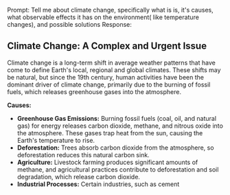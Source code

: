 Prompt: Tell me about climate change, specifically what is is, it's causes, what observable effects it has on the environment( like temperature changes), and possible solutions
Response: 
## Climate Change: A Complex and Urgent Issue

Climate change is a long-term shift in average weather patterns that have come to define Earth's local, regional and global climates. These shifts may be natural, but since the 19th century, human activities have been the dominant driver of climate change, primarily due to the burning of fossil fuels, which releases greenhouse gases into the atmosphere.

**Causes:**

* **Greenhouse Gas Emissions:** Burning fossil fuels (coal, oil, and natural gas) for energy releases carbon dioxide, methane, and nitrous oxide into the atmosphere. These gases trap heat from the sun, causing the Earth's temperature to rise. 
* **Deforestation:** Trees absorb carbon dioxide from the atmosphere, so deforestation reduces this natural carbon sink. 
* **Agriculture:** Livestock farming produces significant amounts of methane, and agricultural practices contribute to deforestation and soil degradation, which release carbon dioxide. 
* **Industrial Processes:** Certain industries, such as cement